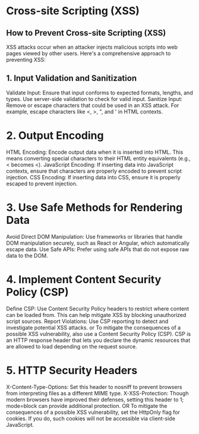 # Cross-site Scripting (XSS)



## How to Prevent Cross-site Scripting (XSS) 
 XSS attacks occur when an attacker injects malicious scripts into web pages viewed by other users. Here's a comprehensive approach to preventing XSS:

## 1. Input Validation and Sanitization
Validate Input: Ensure that input conforms to expected formats, lengths, and types. Use server-side validation to check for valid input.
Sanitize Input: Remove or escape characters that could be used in an XSS attack. For example, escape characters like <, >, ", and ' in HTML contexts.
# 2. Output Encoding
HTML Encoding: Encode output data when it is inserted into HTML. This means converting special characters to their HTML entity equivalents (e.g., < becomes &lt;).
JavaScript Encoding: If inserting data into JavaScript contexts, ensure that characters are properly encoded to prevent script injection.
CSS Encoding: If inserting data into CSS, ensure it is properly escaped to prevent injection.
# 3. Use Safe Methods for Rendering Data
Avoid Direct DOM Manipulation: Use frameworks or libraries that handle DOM manipulation securely, such as React or Angular, which automatically escape data.
Use Safe APIs: Prefer using safe APIs that do not expose raw data to the DOM.
# 4. Implement Content Security Policy (CSP)
Define CSP: Use Content Security Policy headers to restrict where content can be loaded from. This can help mitigate XSS by blocking unauthorized script sources.
Report Violations: Use CSP reporting to detect and investigate potential XSS attacks.
or To mitigate the consequences of a possible XSS vulnerability, also use a Content Security Policy (CSP). CSP is an HTTP response header that lets you declare 
the dynamic resources that are allowed to load depending on the request source.
# 5. HTTP Security Headers
X-Content-Type-Options: Set this header to nosniff to prevent browsers from interpreting files as a different MIME type.
X-XSS-Protection: Though modern browsers have improved their defenses, setting this header to 1; mode=block can provide additional protection.
OR To mitigate the consequences of a possible XSS vulnerability, set the HttpOnly flag for cookies. If you do, such cookies will not be accessible 
via client-side JavaScript.

